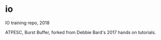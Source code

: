 # io

IO training repo, 2018

ATPESC, Burst Buffer, forked from Debbie Bard's 2017 hands on tutorials. 
